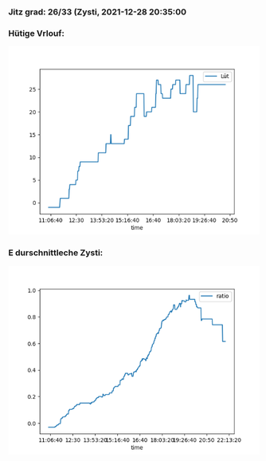 ### Jitz grad: 26/33 (Zysti, 2021-12-28 20:35:00

### Hütige Vrlouf:
![Graph](Today.png)

### E durschnittleche Zysti:
![Graph](Zysti.png)